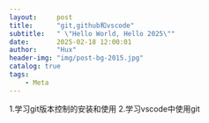 ```yaml
---
layout:     post
title:      "git,github和vscode"
subtitle:   " \"Hello World, Hello 2025\""
date:       2025-02-18 12:00:01
author:     "Hux"
header-img: "img/post-bg-2015.jpg"
catalog: true
tags:
    - Meta
---
```


1.学习git版本控制的安装和使用
2.学习vscode中使用git



